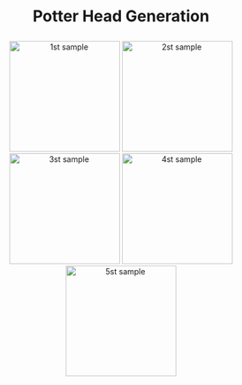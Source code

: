 


# <p align="center"> Potter Head Generation </p>

<p align="center">

<img src="./readme_documents/1.jpg" width=200 alt="1st sample"/>
<img src="./readme_documents/2.jpg" width=200 alt="2st sample"/>
<img src="./readme_documents/3.jpg" width=200 alt="3st sample"/>
<img src="./readme_documents/4.jpg" width=200 alt="4st sample"/>
<img src="./readme_documents/5.jpg" width=200 alt="5st sample"/>
</p>


<p align="center">

